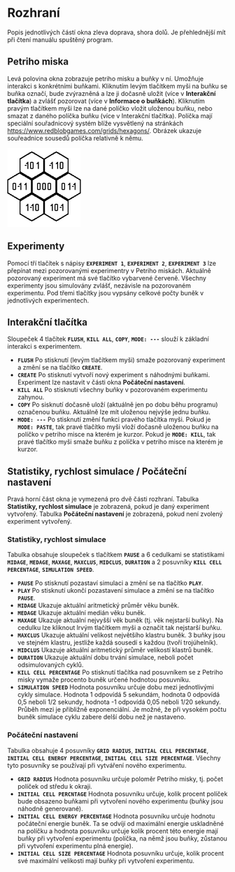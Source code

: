 # Rozhraní
Popis jednotlivých částí okna zleva doprava, shora dolů. Je přehlednější mít při čtení manuálu spuštěný program.
## Petriho miska
Levá polovina okna zobrazuje petriho misku a buňky v ní. Umožňuje interakci s konkrétními buňkami. Kliknutím levým tlačítkem myši na buňku se buňka označí, bude zvýrazněná a lze ji dočasně uložit (více v **Interakční tlačítka**) a zvlášť pozorovat (více v **Informace o buňkách**). Kliknutím pravým tlačítkem myši lze na dané políčko vložit uloženou buňku, nebo smazat z daného políčka buňku (více v Interakční tlačítka). Políčka mají speciální souřadnicový systém blíže vysvětlený na stránkách https://www.redblobgames.com/grids/hexagons/. Obrázek ukazuje souřeadnice sousedů políčka relativně k němu.

![Obrázek souřadnicového systému](/Z%C3%A1po%C4%8Dtov%C3%BD%20program/Sprites/Coordinates.png)
## Experimenty
Pomocí tří tlačítek s nápisy **`EXPERIMENT 1`**, **`EXPERIMENT 2`**, **`EXPERIMENT 3`** lze přepínat mezi pozorovanými experimentry v Petriho miskách. Aktuálně pozorovaný experiment má své tlačítko vybarvené červeně. Všechny experimenty jsou simulovány zvlášť, nezávisle na pozorovaném experimentu. Pod třemi tlačítky jsou vypsány celkové počty buněk v jednotlivých experimentech.
## Interakční tlačítka
Sloupeček 4 tlačítek **`FLUSH`**, **`KILL ALL`**, **`COPY`**, **`MODE: ---`** slouží k základní interakci s experimentem.
* **`FLUSH`** Po stisknutí (levým tlačítkem myši) smaže pozorovaný experiment a změní se na tlačítko **`CREATE`**.
* **`CREATE`** Po stisknutí vytvoří nový experiment s náhodnými buňkami. Experiment lze nastavit v části okna **Počáteční nastavení**.
* **`KILL ALL`** Po stisknutí všechny buňky v pozorovaném experimentu zahynou.
* **`COPY`** Po sisknutí dočasně uloží (aktuálně jen po dobu běhu programu) označenou buňku. Aktuálně lze mít uloženou nejvýše jednu buňku.
* **`MODE: ---`** Po stisknutí změní funkci pravého tlačítka myši. Pokud je **`MODE: PASTE`**, tak pravé tlačítko myši vloží dočasně uloženou buňku na políčko v       petriho misce na kterém je kurzor. Pokud je **`MODE: KILL`**, tak pravé tlačítko myši smaže buňku z políčka v petriho misce na kterém je kurzor. 
## Statistiky, rychlost simulace / Počáteční nastavení
Pravá horní část okna je vymezená pro dvě části rozhraní. Tabulka **Statistiky, rychlost simulace** je zobrazená, pokud je daný experiment vytvořený. Tabulka **Počáteční nastavení** je zobrazená, pokud není zvolený experiment vytvořený.
### Statistiky, rychlost simulace
Tabulka obsahuje sloupeček s tlačítkem **`PAUSE`** a 6 cedulkami se statistikami **`MIDAGE`**, **`MEDAGE`**, **`MAXAGE`**, **`MAXCLUS`**, **`MIDCLUS`**, **`DURATION`** a 2 posuvníky **`KILL CELL PERCENTAGE`**, **`SIMULATION SPEED`**.
* **`PAUSE`** Po stisknutí pozastaví simulaci a změní se na tlačítko **`PLAY`**.
* **`PLAY`** Po stisknutí ukončí pozastavení simulace a změní se na tlačítko **`PAUSE`**.
* **`MIDAGE`** Ukazuje aktuální aritmetický průměr věku buněk.
* **`MEDAGE`** Ukazuje aktuální medián věku buněk.
* **`MAXAGE`** Ukazuje aktuální nejvyšší věk buněk (tj. věk nejstarší buňky). Na cedulku lze kliknout lrvým tlačítkem myši a označit tak nejstarší buňku.
* **`MAXCLUS`** Ukazuje aktuální velikost největšího klastru buněk. 3 buňky jsou ve stejném klastru, jestliže každá sousedí s každou (tvoří trojúhelník).
* **`MIDCLUS`** Ukazuje aktuální aritmetický průměr velikostí klastrů buněk.
* **`DURATION`** Ukazuje aktuální dobu trvání simulace, neboli počet odsimulovaných cyklů.
* **`KILL CELL PERCENTAGE`** Po stisknutí tlačítka nad posuvníkem se z Petriho misky vymaže procento buněk určené hodnotou posuvníku.
* **`SIMULATION SPEED`** Hodnota posuvníku určuje dobu mezi jednotlivými cykly simulace. Hodnota 1 odpovídá 5 sekundám, hodnota 0 odpovídá 0,5 neboli 1/2 sekundy,  hodnota -1 odpovídá 0,05 neboli 1/20 sekundy. Průběh mezi je přibližně exponenciální. Je možné, že při vysokém počtu buněk simulace cyklu zabere delší dobu než je nastaveno.
### Počáteční nastavení
Tabulka obsahuje 4 posuvníky **`GRID RADIUS`**, **`INITIAL CELL PERCENTAGE`**, **`INITIAL CELL ENERGY PERCENTAGE`**, **`INITIAL CELL SIZE PERCENTAGE`**. Všechny tyto posuvníky se používají při vytváření nového experimentu.
* **`GRID RADIUS`** Hodnota posuvníku určuje poloměr Petriho misky, tj. počet políček od středu k okraji.
* **`INITIAL CELL PERCNTAGE`** Hodnota posuvníku určuje, kolik procent políček bude obsazeno buňkami při vytvoření nového experimentu (buňky jsou náhodně generované).
* **`INITIAL CELL ENERGY PERCENTAGE`** Hodnota posuvníku určuje hodnotu počáteční energie buněk. Ta se odvíjí od maximální energie uskladněné na políčku a hodnota posuvníku určuje kolik procent této energie mají buňky při vytvoření experimentu (políčka, na němž jsou buňky, zůstanou při vytvoření experimentu plná energie).
* **`INITIAL CELL SIZE PERCENTAGE`** Hodnota posuvníku určuje, kolik procent své maximální velikosti mají buňky při vytvoření experimentu.
